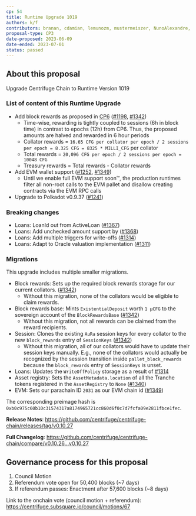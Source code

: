 ```yaml
---
cp: 54
title: Runtime Upgrade 1019
authors: k/f
contributors: branan, cdamian, lemunozm, mustermeiszer, NunoAlexandre, thea-leake, wischli
proposal-type: CP3
date-proposed: 2023-06-09
date-ended: 2023-07-01
status: passed
---
```


## About this proposal

Upgrade Centrifuge Chain to Runtime Version 1019

### List of content of this Runtime Upgrade

* Add block rewards as proposed in [CP6](https://github.com/centrifuge/cps/blob/main/cps/CP6.md) ([#1198](https://github.com/centrifuge/centrifuge-chain/pull/1198), [#1342](https://github.com/centrifuge/centrifuge-chain/pull/1342))
  * Time-wise, rewarding is tightly coupled to sessions (6h in block time) in contrast to epochs (12h) from CP6. Thus, the proposed amounts are halved and rewarded in 6 hour periods
  * Collator rewards = `16.65 CFG per collator per epoch / 2 sessions per epoch = 8.325 CFG = 8325 * MILLI_CFG` per collator
  * Total rewards = `20,096 CFG per epoch / 2 sessions per epoch = 10048 CFG`
  * Treasury rewards = Total rewards - Collator rewards
* Add EVM wallet support ([#1252](https://github.com/centrifuge/centrifuge-chain/pull/1252), [#1349](https://github.com/centrifuge/centrifuge-chain/pull/1349))
  * Until we enable full EVM support soon™️, the production runtimes filter all non-root calls to the EVM pallet and disallow creating contracts via the EVM RPC calls
* Upgrade to Polkadot v0.9.37 ([#1241](https://github.com/centrifuge/centrifuge-chain/pull/1241))

### Breaking changes

* Loans: LoanId out from ActiveLoan ([#1367](https://github.com/centrifuge/centrifuge-chain/pull/1367))
* Loans: Add unchecked amount support by ([#1368](https://github.com/centrifuge/centrifuge-chain/pull/1368))
* Loans: Add multiple triggers for write-offs ([#1314](https://github.com/centrifuge/centrifuge-chain/pull/1314))
* Loans: Adapt to Oracle valuation implementation ([#1311](https://github.com/centrifuge/centrifuge-chain/pull/1311))

### Migrations

This upgrade includes multiple smaller migrations.

* Block rewards: Sets up the required block rewards storage for our current collators. ([#1342](https://github.com/centrifuge/centrifuge-chain/pull/1342))
  * Without this migration, none of the collators would be eligible to claim rewards.
* Block rewards base: Mints `ExistentialDeposit` worth `1 µCFG` to the sovereign account of the `BlockRewardsBase` ([#1342](https://github.com/centrifuge/centrifuge-chain/pull/1342))
  * Without this migration, not all rewards can be claimed from the reward recipients.
* Session: Clones the existing `AuRa` session keys for every collator to the new `block_rewards` entry of `SessionKeys` ([#1342](https://github.com/centrifuge/centrifuge-chain/pull/1342))
  * Without this migration, all of our collators would have to update their session keys manually. E.g., none of the collators would actually be recognized by the session transition inside `pallet_block_rewards` because the `block_rewards` entry of `SessionKeys` is unset.
* Loans: Updates the `WriteOffPolicy` storage as a result of [#1314](https://github.com/centrifuge/centrifuge-chain/pull/1314)
* Asset registry: Sets the `AssetMetadata.location` of all the Tranche tokens registered in the `AssetRegistry` to `None` ([#1340](https://github.com/centrifuge/centrifuge-chain/pull/1340))
* EVM: Sets our parachain ID `2031` as our EVM chain id ([#1349](https://github.com/centrifuge/centrifuge-chain/pull/1349))

The corresponding preimage hash is `0xb0c975c60b10c31574317a8174965721cc860d6f0c7d7fcfa09e2811fbce1fec`.

**Release Notes**: https://github.com/centrifuge/centrifuge-chain/releases/tag/v0.10.27

**Full Changelog**: https://github.com/centrifuge/centrifuge-chain/compare/v0.10.26...v0.10.27

## Governance process for this proposal
1. Council Motion 
2. Referendum vote open for 50,400 blocks (~7 days)
3. If referendum passes: Enactment after 57,600 blocks (~8 days)

Link to the onchain vote (council motion + referendum): https://centrifuge.subsquare.io/council/motions/67